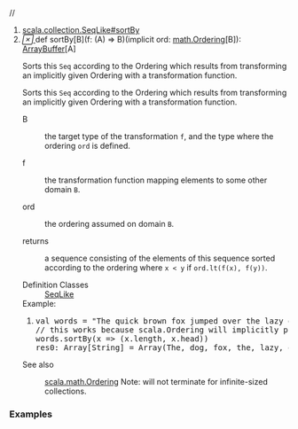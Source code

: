 //
<ol>
<li><a href="https://www.scala-lang.org/api/2.12.3/scala/collection/mutable/ArrayBuffer.html#sortBy[B](f:A=>B)(implicitord:scala.math.Ordering[B]):Repr">scala.collection.SeqLike#sortBy</a></li>
<li name="scala.collection.SeqLike#sortBy" visbl="pub" class="indented0 " data-isabs="false" fullcomment="yes" group="Ungrouped"> <a id="sortBy[B](f:A=>B)(implicitord:scala.math.Ordering[B]):Repr"></a><a id="sortBy[B]((A)⇒B)(math.Ordering[B]):ArrayBuffer[A]"></a> <span class="permalink"> <a href="../../../scala/collection/mutable/ArrayBuffer.html#sortBy[B](f:A=>B)(implicitord:scala.math.Ordering[B]):Repr" title="Permalink"> <i class="material-icons"></i> </a> </span> <span class="modifier_kind"> <span class="modifier"></span> <span class="kind">def</span> </span> <span class="symbol"> <span class="name">sortBy</span><span class="tparams">[<span name="B">B</span>]</span><span class="params">(<span name="f">f: (<span class="extype" name="scala.collection.mutable.ArrayBuffer.A">A</span>) ⇒ <span class="extype" name="scala.collection.SeqLike.sortBy.B">B</span></span>)</span><span class="params">(<span class="implicit">implicit </span><span name="ord">ord: <a href="../../math/Ordering.html" class="extype" name="scala.math.Ordering">math.Ordering</a>[<span class="extype" name="scala.collection.SeqLike.sortBy.B">B</span>]</span>)</span><span class="result">: <a href="" class="extype" name="scala.collection.mutable.ArrayBuffer">ArrayBuffer</a>[<span class="extype" name="scala.collection.mutable.ArrayBuffer.A">A</span>]</span> </span> <p class="shortcomment cmt">Sorts this <code>Seq</code> according to the Ordering which results from transforming an implicitly given Ordering with a transformation function.</p>
 <div class="fullcomment">
  <div class="comment cmt">
   <p>Sorts this <code>Seq</code> according to the Ordering which results from transforming an implicitly given Ordering with a transformation function.</p>
  </div>
  <dl class="paramcmts block">
   <dt class="tparam">
    B
   </dt>
   <dd class="cmt">
    <p>the target type of the transformation <code>f</code>, and the type where the ordering <code>ord</code> is defined.</p>
   </dd>
   <dt class="param">
    f
   </dt>
   <dd class="cmt">
    <p>the transformation function mapping elements to some other domain <code>B</code>.</p>
   </dd>
   <dt class="param">
    ord
   </dt>
   <dd class="cmt">
    <p>the ordering assumed on domain <code>B</code>.</p>
   </dd>
   <dt>
    returns
   </dt>
   <dd class="cmt">
    <p>a sequence consisting of the elements of this sequence sorted according to the ordering where <code>x &lt; y</code> if <code>ord.lt(f(x), f(y))</code>.</p>
   </dd>
  </dl>
  <dl class="attributes block"> 
   <dt>
    Definition Classes
   </dt>
   <dd>
    <a href="../SeqLike.html" class="extype" name="scala.collection.SeqLike">SeqLike</a>
   </dd>
   <div class="block">
    Example: 
    <ol>
     <li class="cmt"><p></p><pre><span class="kw">val</span> words = <span class="lit">"The quick brown fox jumped over the lazy dog"</span>.split(<span class="lit">' '</span>)
<span class="cmt">// this works because scala.Ordering will implicitly provide an Ordering[Tuple2[Int, Char]]</span>
words.sortBy(x <span class="kw">=&gt;</span> (x.length, x.head))
res0: <span class="std">Array</span>[<span class="std">String</span>] = <span class="std">Array</span>(The, dog, fox, the, <span class="kw">lazy</span>, over, brown, quick, jumped)</pre></li>
    </ol> 
   </div>
   <dt>
    See also
   </dt>
   <dd>
    <span class="cmt"><p><a href="../../math/Ordering.html" class="extype" name="scala.math.Ordering">scala.math.Ordering</a> Note: will not terminate for infinite-sized collections.</p></span>
   </dd>
  </dl>
 </div> </li>
        </ol>


### Examples















